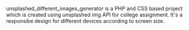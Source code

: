 unsplashed_different_images_generator is a PHP and CSS based project which is created using unsplashed img API for college assignment.
It's a responsibe design for different devices according to screen size.

